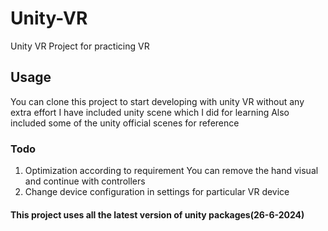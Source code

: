 # Unity-VR
  Unity VR Project for practicing VR

## Usage
  You can clone this project to start developing with unity VR without any extra effort
  I have included unity scene which I did for learning
  Also included some of the unity official scenes for reference

### Todo
  1. Optimization according to requirement
       You can remove the hand visual and continue with controllers
  2. Change device configuration in settings for particular VR device

#### This project uses all the latest version of unity packages(26-6-2024)
